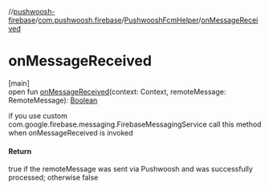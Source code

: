 //[pushwoosh-firebase](../../../index.md)/[com.pushwoosh.firebase](../index.md)/[PushwooshFcmHelper](index.md)/[onMessageReceived](on-message-received.md)

# onMessageReceived

[main]\
open fun [onMessageReceived](on-message-received.md)(context: Context, remoteMessage: RemoteMessage): [Boolean](https://kotlinlang.org/api/latest/jvm/stdlib/kotlin-stdlib/kotlin/-boolean/index.html)

if you use custom com.google.firebase.messaging.FirebaseMessagingService call this method when onMessageReceived is invoked

#### Return

true if the remoteMessage was sent via Pushwoosh and was successfully processed; otherwise false
